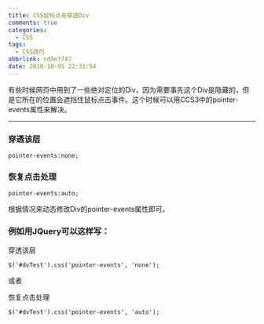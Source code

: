 ```yaml
---
title: CSS鼠标点击穿透Div
comments: true
categories:
  - CSS
tags:
  - CSS技巧
abbrlink: cd5ef747
date: 2018-10-05 22:31:54
---
```


有些时候网页中用到了一些绝对定位的Div，因为需要事先这个Div是隐藏的，但是它所在的位置会遮挡住鼠标点击事件。这个时候可以用CCS3中的pointer-events属性来解决。

---

### 穿透该层

`pointer-events:none;`



### 恢复点击处理

`pointer-events:auto;`

根据情况来动态修改Div的pointer-events属性即可。



### 例如用JQuery可以这样写：

穿透该层

`$('#dvTest').css('pointer-events', 'none'); `

或者

恢复点击处理

`$('#dvTest').css('pointer-events', 'auto'); `